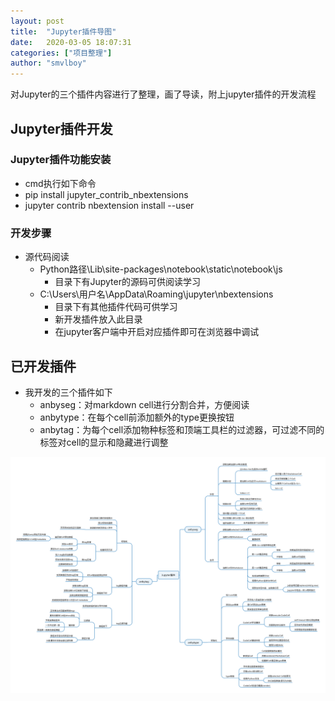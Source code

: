 ```yaml
---
layout: post
title:  "Jupyter插件导图"
date:   2020-03-05 18:07:31 
categories: ["项目整理"]
author: "smvlboy"
---
```


 对Jupyter的三个插件内容进行了整理，画了导读，附上jupyter插件的开发流程

## Jupyter插件开发

### Jupyter插件功能安装

- cmd执行如下命令
-  pip install jupyter_contrib_nbextensions
- jupyter contrib nbextension install --user

### 开发步骤

- 源代码阅读
  - Python路径\Lib\site-packages\notebook\static\notebook\js 
    - 目录下有Jupyter的源码可供阅读学习
  - C:\Users\用户名\AppData\Roaming\jupyter\nbextensions
    - 目录下有其他插件代码可供学习
    - 新开发插件放入此目录
    - 在jupyter客户端中开启对应插件即可在浏览器中调试

## 已开发插件

- 我开发的三个插件如下
  - anbyseg：对markdown cell进行分割合并，方便阅读
  - anbytype：在每个cell前添加额外的type更换按钮
  - anbytag：为每个cell添加物种标签和顶端工具栏的过滤器，可过滤不同的标签对cell的显示和隐藏进行调整

![](https://raw.githubusercontent.com/whxb69/whxb69.github.io/master/_img/2020-3-5-Jupyter插件.png)
